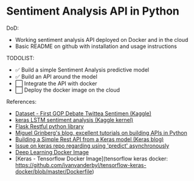 # Sentiment Analysis API in Python

DoD:
* Working sentiment analysis API deployed on Docker and in the cloud
* Basic README on github with installation and usage instructions

TODOLIST:

* :white_check_mark: Build a simple Sentiment Analysis predictive model
* :white_check_mark: Build an API around the model
* :white_large_square: Integrate the API with docker
* :white_large_square: Deploy the docker image on the cloud

References:
* [Dataset - First GOP Debate Twittea Sentimen (Kaggle)](https://www.kaggle.com/crowdflower/first-gop-debate-twitter-sentiment/data)
* [keras LSTM sentiment analysis (Kaggle kernel)](https://www.kaggle.com/ngyptr/lstm-sentiment-analysis-keras)
* [Flask Restful python library](https://flask-restful.readthedocs.io/en/latest/quickstart.html)
* [Miguel Grinberg's blog, excellent tutorials on building APIs in Python](https://blog.miguelgrinberg.com/post/designing-a-restful-api-using-flask-restful)
* [Building a Simple Rest API from a Keras model (Keras blog)](https://blog.keras.io/building-a-simple-keras-deep-learning-rest-api.html)
* [Issue on keras repo regarding using 'predict' asynchronously](https://github.com/keras-team/keras/issues/2397#issuecomment-254919212)
* [Deep Learning Docker Image](https://github.com/floydhub/dl-docker)
* [Keras - Tensorflow Docker Image](tensorflow keras docker: https://github.com/ivanvanderbyl/tensorflow-keras-docker/blob/master/Dockerfile)
 
